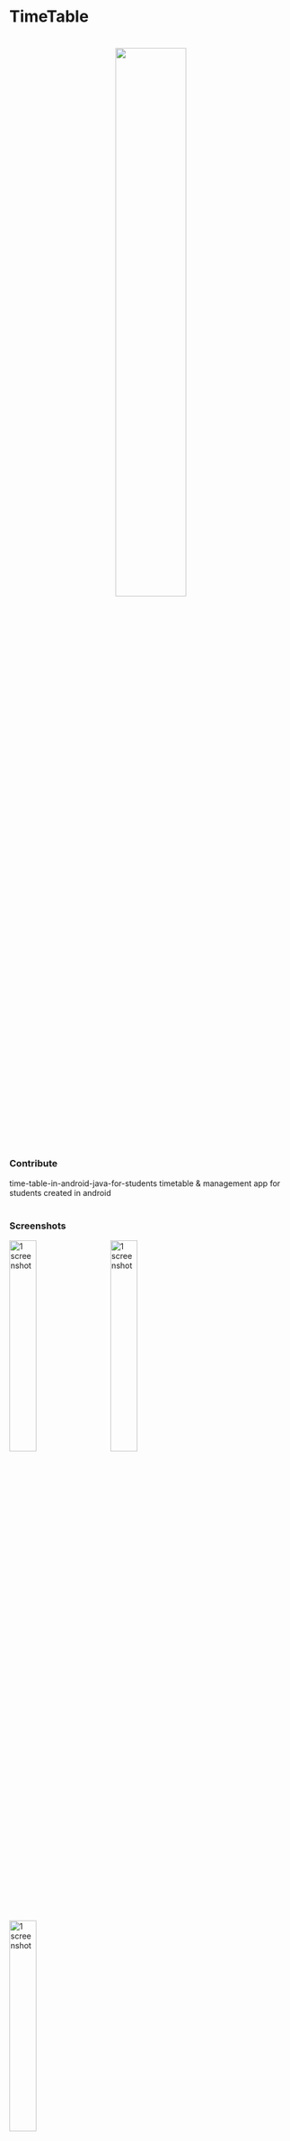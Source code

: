 # TimeTable
<h1 align=center>
<img src="logo-files/horizontal.png" width=50%>
</h1>


### Contribute
 time-table-in-android-java-for-students
timetable & management app for students created in android <br><br>


### Screenshots
<img alt="1 screenshot" src="screenshots/timetable_screenshot_1.jpg" width="31%" style="max-width:100%;"> &nbsp;&nbsp;&nbsp;&nbsp; <img alt="1 screenshot" src="screenshots/timetable_screenshot_2.jpg" width="31%" style="max-width:100%;"> &nbsp;&nbsp;&nbsp;&nbsp; <img alt="1 screenshot" src="screenshots/timetable_screenshot_3.jpg" width="31%" style="max-width:100%;">

### Licence

The source code is licensed under the [GNU v3 Public License](https://github.com/ulan17/TimeTable/blob/master/LICENSE). 
